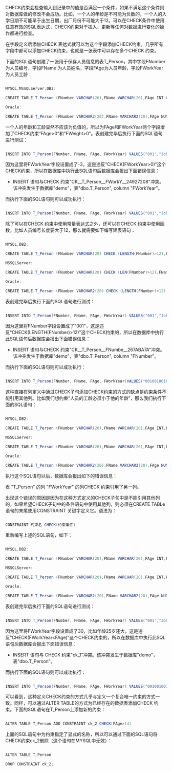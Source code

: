 CHECK约束会检查输入到记录中的值是否满足一个条件，如果不满足这个条件则对数据库做的修改不会成功。比如，一个人的年龄是不可能为负数的，一个人的入学日期不可能早于出生日期，出厂月份不可能大于12。可以在CHECK条件中使用任意有效的SQL表达式，CHECK约束对于插入、更新等任何对数据进行变化的操作都进行检查。
在字段定义后添加CHECK 表达式就可以为这个字段添加CHECK约束，几乎所有字段中都可以添加CHECK约束，也就是一张表中可以存在多个CHECK 约束。
下面的SQL语句创建了一张用于保存人员信息的表T_Person，其中字段FNumber 为人员编号，字段FName 为人员姓名，字段FAge为人员年龄，字段FWorkYear为人员工龄：
```java  
MYSQL,MSSQLServer,DB2:
CREATE TABLE T_Person (FNumber VARCHAR(20),FName VARCHAR(20),FAge INT CHECK(FAge >0),FWorkYear INT CHECK(FWorkYear>0))
Oracle:
CREATE TABLE T_Person (FNumber VARCHAR2(20),FName VARCHAR2(20),FAge NUMBER (10) CHECK(FAge >0),FWorkYear NUMBER (10) CHECK(FWorkYear>0))
```
一个人的年龄和工龄显然不应该为负值的，所以为FAge和FWorkYear两个字段增加了CHECK约束“FAge>0”和“FWeight>0”。表创建完毕后执行下面的SQL语句进行测试：
```java  
INSERT INTO T_Person(FNumber, FName, FAge, FWorkYear) VALUES("001","John",25,-3)
```
因为这里将FWorkYear字段设置成了-3，这是违反“CHECK(FWorkYear>0)”这个CHECK约束，所以在数据库中执行此SQL语句后数据库会报出下面错误信息：
* INSERT 语句与CHECK 约束"CK__T_Person__FWorkY__24927208"冲突。该冲突发生于数据库"demo"，表"dbo.T_Person", column "FWorkYear"。
而执行下面的SQL语句则可以成功执行：
```java  
INSERT INTO T_Person(FNumber, FName, FAge, FWorkYear) VALUES("001","John",25,3)
```
除了可以在CHECK 约束中使用常量表达式之外，还可以在CHECK 约束中使用函数，比如人员编号长度要大于12，那么就需要如下编写建表语句：
```java  
MYSQL,DB2:
CREATE TABLE T_Person (FNumber VARCHAR(20) CHECK (LENGTH(FNumber)>12),FName VARCHAR(20),FAge INT CHECK(FAge >0),FWorkYear INT CHECK(FWorkYear>0))
MSSQLServer:
CREATE TABLE T_Person (FNumber VARCHAR(20) CHECK (LEN(FNumber)>12),FName VARCHAR(20),FAge INT CHECK(FAge >0),FWorkYear INT CHECK(FWorkYear>0))
Oracle:
CREATE TABLE T_Person (FNumber VARCHAR2(20) CHECK (LENGTH(FNumber)>12),FName VARCHAR2(20),FAge NUMBER (10) CHECK(FAge >0),FWorkYear NUMBER (10) CHECK(FWorkYear>12))
```
表创建完毕后执行下面的SQL语句进行测试：
```java  
INSERT INTO T_Person(FNumber, FName, FAge, FWorkYear) VALUES("001","John",25, 3)
```
因为这里将FNumber字段设置成了"001"，这是违反“CHECK(LENGTH(FNumber)>12)”这个CHECK约束的，所以在数据库中执行此SQL语句后数据库会报出下面错误信息：
* INSERT 语句与CHECK 约束"CK__T_Person__FNumbe__267ABA7A"冲突。该冲突发生于数据库"demo"，表"dbo.T_Person", column "FNumber"。
而执行下面的SQL语句则可以成功执行：
```java  
INSERT INTO T_Person(FNumber, FName, FAge, FWorkYear)VALUES("001001001001001","John",25,3)
```
这种直接在列定义中通过CHECK子句添加CHECK约束的方式的缺点是约束条件不能引用其他列。比如我们想约束“人员的工龄必须小于他的年龄”，那么我们执行下面的SQL语句：
```java  
MYSQL,DB2:
CREATE TABLE T_Person (FNumber VARCHAR(20),FName VARCHAR(20),FAge INT,FWorkYear INT CHECK(FWorkYear< FAge))
MSSQLServer:
CREATE TABLE T_Person (FNumber VARCHAR(20),FName VARCHAR(20),FAge INT,FWorkYear INT CHECK(FWorkYear< FAge))
Oracle:
CREATE TABLE T_Person (FNumber VARCHAR2(20),FName VARCHAR2(20),FAge NUMBER (10),FWorkYear NUMBER (10) CHECK(FWorkYear< FAge))
```
执行这个SQL语句以后，数据库会报出如下的错误信息：
表 "T_Person" 的列 "FWorkYear" 的列CHECK 约束引用了另一列。
出现这个错误的原因是因为在这种方式定义的CHECK子句中是不能引用其他列的，如果希望CHECK子句中的条件语句中使用其他列，则必须在CREATE TABLe 语句的末尾使用CONSTRAINT 关键字定义它。语法为：
```java  
CONSTRAINT 约束名 CHECK(约束条件)
```
重新编写上述的SQL语句，如下：
```java  
MYSQL,DB2:
CREATE TABLE T_Person (FNumber VARCHAR(20),FName VARCHAR(20),FAge INT,FWorkYear INT,CONSTRAINT ck_1 CHECK(FWorkYear< FAge))
MSSQLServer:
CREATE TABLE T_Person (FNumber VARCHAR(20),FName VARCHAR(20),FAge INT,FWorkYear INT,CONSTRAINT ck_1 CHECK(FWorkYear< FAge))
Oracle:
CREATE TABLE T_Person (FNumber VARCHAR2(20),FName VARCHAR2(20),FAge NUMBER (10),FWorkYear NUMBER (10),CONSTRAINT ck_1 CHECK(FWorkYear< FAge))
```
表创建完毕后执行下面的SQL语句进行测试：
```java  
INSERT INTO T_Person(FNumber, FName, FAge, FWorkYear) VALUES("001","John",25, 30)
```
因为这里将FWorkYear字段设置成了30，比如年龄25岁还大，这是违反“CHECK(FWorkYear<FAge)”这个CHECK约束的，所以在数据库中执行此SQL语句后数据库会报出下面错误信息：
* INSERT 语句与 CHECK 约束"ck_1"冲突。该冲突发生于数据库"demo"，表"dbo.T_Person"。
而执行下面的SQL语句则可以成功执行：
```java  
INSERT INTO T_Person(FNumber, FName, FAge, FWorkYear) VALUES("001001001001001","John",25,3)
```
可以看到，这种定义CHECK约束的方式几乎与定义一个复合唯一约束的方式一致。同样，可以通过ALTER TABLE的方式为已经存在的数据表添加CHECK 约束。下面的SQL语句在T_Person上添加新的约束：
```java  
ALTER TABLE T_Person ADD CONSTRAINT ck_2 CHECK(FAge>14)
```
上面的SQL语句中为约束指定了显式的名称，所以可以通过下面的SQL语句将CHECK约束ck_2删除（这个语句在MYSQL中无效）：
```java  
ALTER TABLE T_Person
DROP CONSTRAINT ck_2;
```